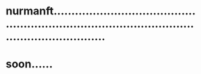 # nurmanft.........................................................................................................................
# soon......
